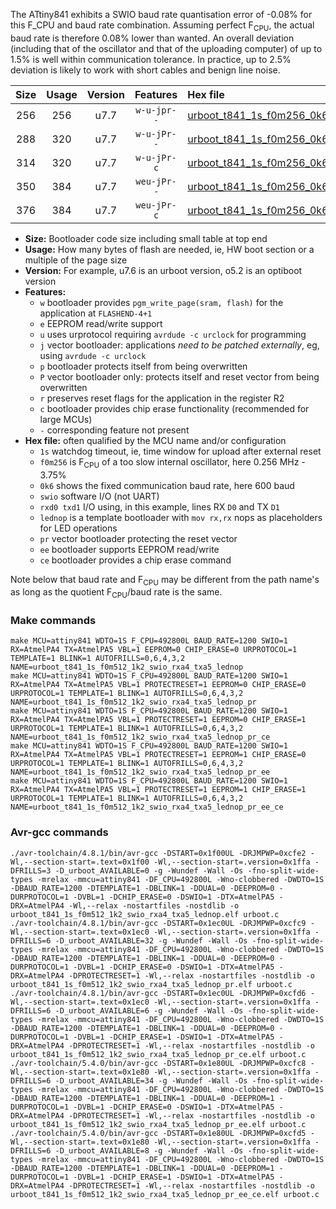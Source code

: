 The ATtiny841 exhibits a SWIO baud rate quantisation error of -0.08% for this F_CPU and baud rate combination. Assuming perfect F<sub>CPU</sub>, the actual baud rate is therefore 0.08% lower than wanted. An overall deviation (including that of the oscillator and that of the uploading computer) of up to 1.5% is well within communication tolerance. In practice, up to 2.5% deviation is likely to work with short cables and benign line noise.

|Size|Usage|Version|Features|Hex file|
|:-:|:-:|:-:|:-:|:--|
|256|256|u7.7|`w-u-jpr--`|[urboot_t841_1s_f0m256_0k6_swio_rxa4_txa5_lednop.hex](https://raw.githubusercontent.com/stefanrueger/urboot.hex/main/u7.7/mcus/attiny841/watchdog_1_s/internal_oscillator_f-3.75%25/%2B0m256000_hz/%2B%2B%2B0k6_baud/uart1_rxa4_txa5/lednop/urboot_t841_1s_f0m256_0k6_swio_rxa4_txa5_lednop.hex)|
|288|320|u7.7|`w-u-jPr--`|[urboot_t841_1s_f0m256_0k6_swio_rxa4_txa5_lednop_pr.hex](https://raw.githubusercontent.com/stefanrueger/urboot.hex/main/u7.7/mcus/attiny841/watchdog_1_s/internal_oscillator_f-3.75%25/%2B0m256000_hz/%2B%2B%2B0k6_baud/uart1_rxa4_txa5/lednop/urboot_t841_1s_f0m256_0k6_swio_rxa4_txa5_lednop_pr.hex)|
|314|320|u7.7|`w-u-jPr-c`|[urboot_t841_1s_f0m256_0k6_swio_rxa4_txa5_lednop_pr_ce.hex](https://raw.githubusercontent.com/stefanrueger/urboot.hex/main/u7.7/mcus/attiny841/watchdog_1_s/internal_oscillator_f-3.75%25/%2B0m256000_hz/%2B%2B%2B0k6_baud/uart1_rxa4_txa5/lednop/urboot_t841_1s_f0m256_0k6_swio_rxa4_txa5_lednop_pr_ce.hex)|
|350|384|u7.7|`weu-jPr--`|[urboot_t841_1s_f0m256_0k6_swio_rxa4_txa5_lednop_pr_ee.hex](https://raw.githubusercontent.com/stefanrueger/urboot.hex/main/u7.7/mcus/attiny841/watchdog_1_s/internal_oscillator_f-3.75%25/%2B0m256000_hz/%2B%2B%2B0k6_baud/uart1_rxa4_txa5/lednop/urboot_t841_1s_f0m256_0k6_swio_rxa4_txa5_lednop_pr_ee.hex)|
|376|384|u7.7|`weu-jPr-c`|[urboot_t841_1s_f0m256_0k6_swio_rxa4_txa5_lednop_pr_ee_ce.hex](https://raw.githubusercontent.com/stefanrueger/urboot.hex/main/u7.7/mcus/attiny841/watchdog_1_s/internal_oscillator_f-3.75%25/%2B0m256000_hz/%2B%2B%2B0k6_baud/uart1_rxa4_txa5/lednop/urboot_t841_1s_f0m256_0k6_swio_rxa4_txa5_lednop_pr_ee_ce.hex)|

- **Size:** Bootloader code size including small table at top end
- **Usage:** How many bytes of flash are needed, ie, HW boot section or a multiple of the page size
- **Version:** For example, u7.6 is an urboot version, o5.2 is an optiboot version
- **Features:**
  + `w` bootloader provides `pgm_write_page(sram, flash)` for the application at `FLASHEND-4+1`
  + `e` EEPROM read/write support
  + `u` uses urprotocol requiring `avrdude -c urclock` for programming
  + `j` vector bootloader: applications *need to be patched externally*, eg, using `avrdude -c urclock`
  + `p` bootloader protects itself from being overwritten
  + `P` vector bootloader only: protects itself and reset vector from being overwritten
  + `r` preserves reset flags for the application in the register R2
  + `c` bootloader provides chip erase functionality (recommended for large MCUs)
  + `-` corresponding feature not present
- **Hex file:** often qualified by the MCU name and/or configuration
  + `1s` watchdog timeout, ie, time window for upload after external reset
  + `f0m256` is F<sub>CPU</sub> of a too slow internal oscillator, here 0.256 MHz - 3.75%
  + `0k6` shows the fixed communication baud rate, here 600 baud
  + `swio` software I/O (not UART)
  + `rxd0 txd1` I/O using, in this example, lines RX `D0` and TX `D1`
  + `lednop` is a template bootloader with `mov rx,rx` nops as placeholders for LED operations
  + `pr` vector bootloader protecting the reset vector
  + `ee` bootloader supports EEPROM read/write
  + `ce` bootloader provides a chip erase command


Note below that baud rate and F<sub>CPU</sub> may be different from the path name's as long as the quotient F<sub>CPU</sub>/baud rate is the same.

### Make commands
```
make MCU=attiny841 WDTO=1S F_CPU=492800L BAUD_RATE=1200 SWIO=1 RX=AtmelPA4 TX=AtmelPA5 VBL=1 EEPROM=0 CHIP_ERASE=0 URPROTOCOL=1 TEMPLATE=1 BLINK=1 AUTOFRILLS=0,6,4,3,2 NAME=urboot_t841_1s_f0m512_1k2_swio_rxa4_txa5_lednop
make MCU=attiny841 WDTO=1S F_CPU=492800L BAUD_RATE=1200 SWIO=1 RX=AtmelPA4 TX=AtmelPA5 VBL=1 PROTECTRESET=1 EEPROM=0 CHIP_ERASE=0 URPROTOCOL=1 TEMPLATE=1 BLINK=1 AUTOFRILLS=0,6,4,3,2 NAME=urboot_t841_1s_f0m512_1k2_swio_rxa4_txa5_lednop_pr
make MCU=attiny841 WDTO=1S F_CPU=492800L BAUD_RATE=1200 SWIO=1 RX=AtmelPA4 TX=AtmelPA5 VBL=1 PROTECTRESET=1 EEPROM=0 CHIP_ERASE=1 URPROTOCOL=1 TEMPLATE=1 BLINK=1 AUTOFRILLS=0,6,4,3,2 NAME=urboot_t841_1s_f0m512_1k2_swio_rxa4_txa5_lednop_pr_ce
make MCU=attiny841 WDTO=1S F_CPU=492800L BAUD_RATE=1200 SWIO=1 RX=AtmelPA4 TX=AtmelPA5 VBL=1 PROTECTRESET=1 EEPROM=1 CHIP_ERASE=0 URPROTOCOL=1 TEMPLATE=1 BLINK=1 AUTOFRILLS=0,6,4,3,2 NAME=urboot_t841_1s_f0m512_1k2_swio_rxa4_txa5_lednop_pr_ee
make MCU=attiny841 WDTO=1S F_CPU=492800L BAUD_RATE=1200 SWIO=1 RX=AtmelPA4 TX=AtmelPA5 VBL=1 PROTECTRESET=1 EEPROM=1 CHIP_ERASE=1 URPROTOCOL=1 TEMPLATE=1 BLINK=1 AUTOFRILLS=0,6,4,3,2 NAME=urboot_t841_1s_f0m512_1k2_swio_rxa4_txa5_lednop_pr_ee_ce
```

### Avr-gcc commands
```
./avr-toolchain/4.8.1/bin/avr-gcc -DSTART=0x1f00UL -DRJMPWP=0xcfe2 -Wl,--section-start=.text=0x1f00 -Wl,--section-start=.version=0x1ffa -DFRILLS=3 -D_urboot_AVAILABLE=0 -g -Wundef -Wall -Os -fno-split-wide-types -mrelax -mmcu=attiny841 -DF_CPU=492800L -Wno-clobbered -DWDTO=1S -DBAUD_RATE=1200 -DTEMPLATE=1 -DBLINK=1 -DDUAL=0 -DEEPROM=0 -DURPROTOCOL=1 -DVBL=1 -DCHIP_ERASE=0 -DSWIO=1 -DTX=AtmelPA5 -DRX=AtmelPA4 -Wl,--relax -nostartfiles -nostdlib -o urboot_t841_1s_f0m512_1k2_swio_rxa4_txa5_lednop.elf urboot.c
./avr-toolchain/4.8.1/bin/avr-gcc -DSTART=0x1ec0UL -DRJMPWP=0xcfc9 -Wl,--section-start=.text=0x1ec0 -Wl,--section-start=.version=0x1ffa -DFRILLS=6 -D_urboot_AVAILABLE=32 -g -Wundef -Wall -Os -fno-split-wide-types -mrelax -mmcu=attiny841 -DF_CPU=492800L -Wno-clobbered -DWDTO=1S -DBAUD_RATE=1200 -DTEMPLATE=1 -DBLINK=1 -DDUAL=0 -DEEPROM=0 -DURPROTOCOL=1 -DVBL=1 -DCHIP_ERASE=0 -DSWIO=1 -DTX=AtmelPA5 -DRX=AtmelPA4 -DPROTECTRESET=1 -Wl,--relax -nostartfiles -nostdlib -o urboot_t841_1s_f0m512_1k2_swio_rxa4_txa5_lednop_pr.elf urboot.c
./avr-toolchain/4.8.1/bin/avr-gcc -DSTART=0x1ec0UL -DRJMPWP=0xcfd6 -Wl,--section-start=.text=0x1ec0 -Wl,--section-start=.version=0x1ffa -DFRILLS=6 -D_urboot_AVAILABLE=6 -g -Wundef -Wall -Os -fno-split-wide-types -mrelax -mmcu=attiny841 -DF_CPU=492800L -Wno-clobbered -DWDTO=1S -DBAUD_RATE=1200 -DTEMPLATE=1 -DBLINK=1 -DDUAL=0 -DEEPROM=0 -DURPROTOCOL=1 -DVBL=1 -DCHIP_ERASE=1 -DSWIO=1 -DTX=AtmelPA5 -DRX=AtmelPA4 -DPROTECTRESET=1 -Wl,--relax -nostartfiles -nostdlib -o urboot_t841_1s_f0m512_1k2_swio_rxa4_txa5_lednop_pr_ce.elf urboot.c
./avr-toolchain/5.4.0/bin/avr-gcc -DSTART=0x1e80UL -DRJMPWP=0xcfc8 -Wl,--section-start=.text=0x1e80 -Wl,--section-start=.version=0x1ffa -DFRILLS=6 -D_urboot_AVAILABLE=34 -g -Wundef -Wall -Os -fno-split-wide-types -mrelax -mmcu=attiny841 -DF_CPU=492800L -Wno-clobbered -DWDTO=1S -DBAUD_RATE=1200 -DTEMPLATE=1 -DBLINK=1 -DDUAL=0 -DEEPROM=1 -DURPROTOCOL=1 -DVBL=1 -DCHIP_ERASE=0 -DSWIO=1 -DTX=AtmelPA5 -DRX=AtmelPA4 -DPROTECTRESET=1 -Wl,--relax -nostartfiles -nostdlib -o urboot_t841_1s_f0m512_1k2_swio_rxa4_txa5_lednop_pr_ee.elf urboot.c
./avr-toolchain/5.4.0/bin/avr-gcc -DSTART=0x1e80UL -DRJMPWP=0xcfd5 -Wl,--section-start=.text=0x1e80 -Wl,--section-start=.version=0x1ffa -DFRILLS=6 -D_urboot_AVAILABLE=8 -g -Wundef -Wall -Os -fno-split-wide-types -mrelax -mmcu=attiny841 -DF_CPU=492800L -Wno-clobbered -DWDTO=1S -DBAUD_RATE=1200 -DTEMPLATE=1 -DBLINK=1 -DDUAL=0 -DEEPROM=1 -DURPROTOCOL=1 -DVBL=1 -DCHIP_ERASE=1 -DSWIO=1 -DTX=AtmelPA5 -DRX=AtmelPA4 -DPROTECTRESET=1 -Wl,--relax -nostartfiles -nostdlib -o urboot_t841_1s_f0m512_1k2_swio_rxa4_txa5_lednop_pr_ee_ce.elf urboot.c
```

